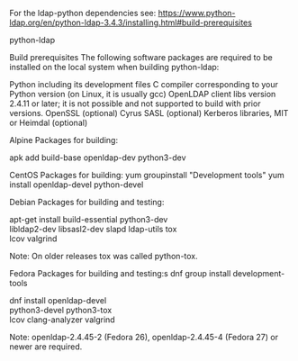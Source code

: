 For the ldap-python dependencies see: https://www.python-ldap.org/en/python-ldap-3.4.3/installing.html#build-prerequisites


python-ldap

Build prerequisites
The following software packages are required to be installed on the local system when building python-ldap:

Python including its development files
C compiler corresponding to your Python version (on Linux, it is usually gcc)
OpenLDAP client libs version 2.4.11 or later; it is not possible and not supported to build with prior versions.
OpenSSL (optional)
Cyrus SASL (optional)
Kerberos libraries, MIT or Heimdal (optional)

Alpine
Packages for building:

apk add build-base openldap-dev python3-dev

CentOS
Packages for building:
yum groupinstall "Development tools"
yum install openldap-devel python-devel

Debian
Packages for building and testing:

apt-get install build-essential python3-dev \
    libldap2-dev libsasl2-dev slapd ldap-utils tox \
    lcov valgrind

Note:
On older releases tox was called python-tox.

Fedora
Packages for building and testing:s
dnf group install development-tools

dnf install openldap-devel \
    python3-devel python3-tox \
    lcov clang-analyzer valgrind

Note:
openldap-2.4.45-2 (Fedora 26), openldap-2.4.45-4 (Fedora 27) or newer are required.
